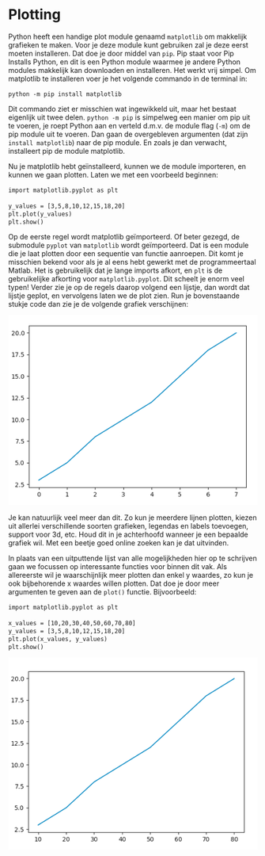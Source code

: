 # Plotting

Python heeft een handige plot module genaamd `matplotlib` om makkelijk grafieken te maken. Voor je deze module kunt gebruiken zal je deze eerst moeten installeren. Dat doe je door middel van `pip`. Pip staat voor Pip Installs Python, en dit is een Python module waarmee je andere Python modules makkelijk kan downloaden en installeren. Het werkt vrij simpel. Om matplotlib te installeren voer je het volgende commando in de terminal in:

    python -m pip install matplotlib

Dit commando ziet er misschien wat ingewikkeld uit, maar het bestaat eigenlijk uit twee delen. `python -m pip` is simpelweg een manier om pip uit te voeren, je roept Python aan en verteld d.m.v. de module flag (`-m`) om de pip module uit te voeren. Dan gaan de overgebleven argumenten (dat zijn `install matplotlib`) naar de pip module. En zoals je dan verwacht, installeert pip de module matplotlib.

Nu je matplotlib hebt geïnstalleerd, kunnen we de module importeren, en kunnen we gaan plotten. Laten we met een voorbeeld beginnen:

    import matplotlib.pyplot as plt

    y_values = [3,5,8,10,12,15,18,20]
    plt.plot(y_values)
    plt.show()

Op de eerste regel wordt matplotlib geïmporteerd. Of beter gezegd, de submodule `pyplot` van `matplotlib` wordt geïmporteerd. Dat is een module die je laat plotten door een sequentie van functie aanroepen. Dit komt je misschien bekend voor als je al eens hebt gewerkt met de programmeertaal Matlab. Het is gebruikelijk dat je lange imports afkort, en `plt` is de gebruikelijke afkorting voor `matplotlib.pyplot`. Dit scheelt je enorm veel typen! Verder zie je op de regels daarop volgend een lijstje, dan wordt dat lijstje geplot, en vervolgens laten we de plot zien. Run je bovenstaande stukje code dan zie je de volgende grafiek verschijnen:

  ![](simple_graph.png)

Je kan natuurlijk veel meer dan dit. Zo kun je meerdere lijnen plotten, kiezen uit allerlei verschillende soorten grafieken, legendas en labels toevoegen, support voor 3d, etc. Houd dit in je achterhoofd wanneer je een bepaalde grafiek wil. Met een beetje goed online zoeken kan je dat uitvinden.

In plaats van een uitputtende lijst van alle mogelijkheden hier op te schrijven gaan we focussen op interessante functies voor binnen dit vak. Als allereerste wil je waarschijnlijk meer plotten dan enkel y waardes, zo kun je ook bijbehorende x waardes willen plotten. Dat doe je door meer argumenten te geven aan de `plot()` functie. Bijvoorbeeld:

    import matplotlib.pyplot as plt

    x_values = [10,20,30,40,50,60,70,80]
    y_values = [3,5,8,10,12,15,18,20]
    plt.plot(x_values, y_values)
    plt.show()

  ![](x_graph.png)
